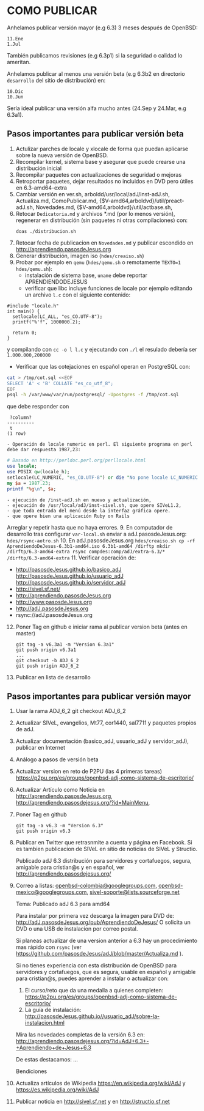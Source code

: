 COMO PUBLICAR
=============

Anhelamos publicar versión mayor (e.g 6.3) 3 meses después de OpenBSD:

	11.Ene
	1.Jul

También publicamos revisiones (e.g 6.3p1) si la seguridad o calidad lo ameritan.

Anhelamos publicar al menos una versión beta (e.g 6.3b2 en directorio
```desarrollo``` del sitio de distribución) en:

	10.Dic
	10.Jun

Sería ideal publicar una versión alfa mucho antes (24.Sep y 24.Mar, e.g 6.3a1).


Pasos importantes para publicar versión beta
--------------------------------------------

1. Actulizar parches de locale y xlocale de forma que puedan aplicarse
   sobre la nueva versión de OpenBSD.
2. Recompilar kernel, sistema base y asegurar que puede crearse una 
   distribución inicial
3. Recompilar paquetes con actualizaciones de seguridad o mejoras
4. Retroportar paquetes, dejar resultados no incluidos en DVD pero
   útiles en 6.3-amd64-extra
5. Cambiar versión en ver.sh, arboldd/usr/local/adJ/inst-adJ.sh, Actualiza.md,
	ComoPublicar.md, {$V-amd64,arboldvd}/util/preact-adJ.sh, Novedades.md,
	{$V-amd64,arboldvd}/util/actbase.sh, 
6. Retocar ```Dedicatoria.md``` y archivos *.md (por lo menos versión),
   regenerar en distribución (sin paquetes ni otras compilaciones) con:
	```
	doas ./distribucion.sh
	```
7. Retocar fecha de publicacion en ```Novedades.md``` y publicar escondido en
   http://aprendiendo.pasosdeJesus.org
8. Generar distribución, imagen iso (```hdes/creaiso.sh```)
9. Probar por ejemplo en ```qemu``` (```hdes/qemu.sh``` o remotamente 
  ```TEXTO=1 hdes/qemu.sh```): 
	- instalación de sistema base, `uname` debe reportar APRENDIENDODEJESUS
	- verificar que libc incluye funciones de locale por ejemplo editando
          un archivo `l.c` con el siguiente contenido:
```
#include "locale.h"  
int main() {  
  setlocale(LC_ALL, "es_CO.UTF-8");
  printf("%'f", 1000000.2);

  return 0;
}
```
   y compilando con `cc -o l l.c` y ejecutando con `./l` el resulado debería
   ser `1.000.000,200000`
   - Verificar que las cotejaciones en español operan en PostgreSQL con:
```sh
cat > /tmp/cot.sql <<EOF
SELECT 'Á' < 'B' COLLATE "es_co_utf_8";
EOF
psql -h /var/www/var/run/postgresql/ -Upostgres -f /tmp/cot.sql
```
que debe responder con
```
 ?column?
----------
 t
(1 row)
```
	- Operación de locale numeric en perl. El siguiente programa en perl debe dar respuesta 1987,23:
```perl
# Basado en http://perldoc.perl.org/perllocale.html
use locale;
use POSIX qw(locale_h);
setlocale(LC_NUMERIC, "es_CO.UTF-8") or die "No pone locale LC_NUMERIC en es_CO.UTF-8";                                                        
my $a = 1987.23;
printf "%g\n", $a;
```
   	- ejecución de /inst-adJ.sh en nuevo y actualización, 
   	- ejecución de /usr/local/adJ/inst-sivel.sh, que opere SIVeL1.2,
   	- que toda entrada del menú desde la interfaz gráfica opere.  
	- que opere bien una aplicación Ruby on Rails
  Arreglar y repetir hasta que no haya errores.
9. En computador de desarrollo tras configurar ```var-local.sh``` enviar a
   adJ.pasosdeJesus.org:
	```
	hdes/rsync-aotro.sh
	```
10. En adJ.pasosdeJesus.org
	```
	hdes/creaiso.sh
	cp -rf AprendiendoDeJesus-6.3b1-amd64.iso 6.3b1-amd64 /dirftp
	mkdir /dirftp/6.3-amd64-extra
	rsync compdes:comp/adJ/extra-6.3/* /dirftp/6.3-amd64-extra
	```
11. Verificar operación de:
  * http://pasosdeJesus.github.io/basico_adJ http://pasosdeJesus.github.io/usuario_adJ http://pasosdeJesus.github.io/servidor_adJ
  * http://sivel.sf.net/
  * http://aprendiendo.pasosdeJesus.org
  * http://www.pasosdeJesus.org
  * http://adJ.pasosdeJesus.org
  * rsync://adJ.pasosdeJesus.org

12. Poner Tag en github e iniciar rama al publicar version beta (antes en master)
	```
	git tag -a v6.3a1 -m "Version 6.3a1"
	git push origin v6.3a1
	...
	git checkout -b ADJ_6_2
	git push origin ADJ_6_2
	```
13. Publicar en lista de desarrollo

Pasos importantes para publicar versión mayor
--------------------------------------------

1. Usar la rama ADJ_6_2
	git checkout ADJ_6_2
2. Actualizar SIVeL, evangelios, Mt77, cor1440, sal7711 y paquetes propios de 
   adJ.
3. Actualizar documentación (basico_adJ, usuario_adJ y servidor_adJ), publicar en 
   Internet
4. Análogo a pasos de versión beta
5. Actualizar version en reto de P2PU (las 4 primeras tareas) 
   https://p2pu.org/es/groups/openbsd-adj-como-sistema-de-escritorio/
6. Actualizar Artículo como Noticia en http://aprendiendo.pasosdeJesus.org,
   http://aprendiendo.pasosdejesus.org/?id=MainMenu,  
7. Poner Tag en github
	```
	git tag -a v6.3 -m "Version 6.3"
	git push origin v6.3
	```
8. Publicar en Twitter que retrasnmite a cuenta y página en Facebook. 
   Si es tambien publicacion de SIVeL en sitio de noticias de SIVeL y Structio.

	Publicado adJ 6.3 distribución para servidores y cortafuegos, 
	segura, amigable para cristian@s y en español, ver 
	http://aprendiendo.pasosdejesus.org/
9. Correo a listas: 
    openbsd-colombia@googlegroups.com, 
    openbsd-mexico@googlegroups.com, sivel-soporte@lists.sourceforge.net

	Tema: Publicado adJ 6.3 para amd64

	Para instalar por primera vez descarga la imagen para DVD de:
	  http://adJ.pasosdeJesus.org/pub/AprendiendoDeJesus/
	O solicita un DVD o una USB de instalacion por correo postal.

	Si planeas actualizar de una version anterior a 6.3
	hay un procedimiento mas rápido con ```rsync``` (ver
	https://github.com/pasosdeJesus/adJ/blob/master/Actualiza.md ).

	Si no tienes experiencia con esta distribución de OpenBSD para 
	servidores y cortafuegos, que es segura, usable en español y amigable 
	para cristian@s, puedes aprender a instalar o actualizar con:
	  1. El curso/reto que da una medalla a quienes completen:
	  https://p2pu.org/es/groups/openbsd-adj-como-sistema-de-escritorio/
	  2. La guía de instalación:
	  http://pasosdeJesus.github.io//usuario_adJ/sobre-la-instalacion.html

	Mira las novedades completas de la versión 6.3 en:
	  http://aprendiendo.pasosdejesus.org/?id=AdJ+6.3+-+Aprendiendo+de+Jesus+6.3

	De estas destacamos:
	...

	Bendiciones

10. Actualiza artículos de Wikipedia 
   https://en.wikipedia.org/wiki/AdJ y https://es.wikipedia.org/wiki/AdJ 

11. Publicar noticia en http://sivel.sf.net y en  http://structio.sf.net

